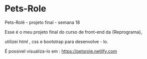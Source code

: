 # Pets-Role
Pets-Rolê - projeto final - semana 18 

Esse é o meu projeto final do curso de front-end da {Reprograma},

utilizei html , css e bootstrap para desenvolve - lo. 

É possivel visualiza-lo em : https://petsrole.netlify.com 
